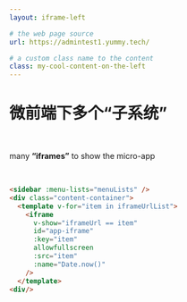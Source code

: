 ```yaml
---
layout: iframe-left

# the web page source
url: https://admintest1.yummy.tech/

# a custom class name to the content
class: my-cool-content-on-the-left
---
```


# 微前端下多个“子系统”

<br>

many **“iframes”** to show the micro-app

<br>

```html {all|1|3|5|all}
<sidebar :menu-lists="menuLists" />
<div class="content-container">
  <template v-for="item in iframeUrlList">
    <iframe
      v-show="iframeUrl == item"
      id="app-iframe"
      :key="item"
      allowfullscreen
      :src="item"
      :name="Date.now()"
    />
  </template>
<div/>
```






